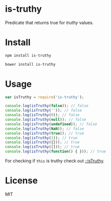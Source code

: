 # is-truthy

Predicate that returns true for *truthy* values.

# Install

```bash
npm install is-truthy
```

```bash
bower install is-truthy
```

# Usage

```javascript
var isTruthy = require('is-truthy');

console.log(isTruthy(false)); // false
console.log(isTruthy('')); // false
console.log(isTruthy(0)); // false
console.log(isTruthy(null)); // false
console.log(isTruthy(undefined)); // false
console.log(isTruthy(NaN)); // false
console.log(isTruthy(true)); // true
console.log(isTruthy(1)); // true
console.log(isTruthy({})); // true
console.log(isTruthy([])); // true
console.log(isTruthy(function() { })); // true
```

For checking if `this` is truthy check out [::isTruthy](https://github.com/tomekwi/this-is-truthy).

# License

MIT
